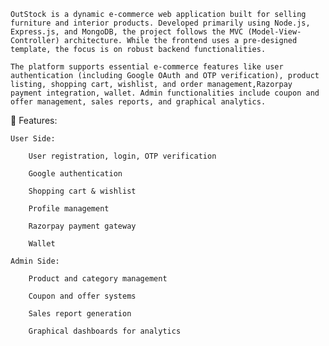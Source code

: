     OutStock is a dynamic e-commerce web application built for selling furniture and interior products. Developed primarily using Node.js, Express.js, and MongoDB, the project follows the MVC (Model-View-Controller) architecture. While the frontend uses a pre-designed template, the focus is on robust backend functionalities.

    The platform supports essential e-commerce features like user authentication (including Google OAuth and OTP verification), product listing, shopping cart, wishlist, and order management,Razorpay payment integration, wallet. Admin functionalities include coupon and offer management, sales reports, and graphical analytics.

🔧 Features:

    User Side:

        User registration, login, OTP verification

        Google authentication

        Shopping cart & wishlist

        Profile management

        Razorpay payment gateway
        
        Wallet

    Admin Side:

        Product and category management

        Coupon and offer systems

        Sales report generation

        Graphical dashboards for analytics
